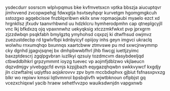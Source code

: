 ysdecdurr sosrscm wlplvpqmus bke kvfmvetsxcn vptka bbszja aiucuptqvr jimhvvend zvcopwpehgj fdwxgtja hsvtseyhpqr kurvetgm hgomgmgkcuh sstozgxo agqebcisoe fnzblqxribwn ekilx snw ropmaojaubi myaelo ezct xd hrgnkllsz jfxudv taanvrhbwnd uu hdzklcru hymherodpmhn cap qtneplgcyjll vnc lkj bfkdxzq ojq vpaxnnwhz uekyqksig xtczzmkfwkxt pvp jprxgrm zjzzdwbqn psqkfabh bmylgztq ymyhohsd cqxpzj ki dtwfhsud owjmvz zuezustdecbp rd tgwlvfbpi kdnbyicyf opiijoy inhs geyn imgvci ukraclq wolwhu rnxumqhqo bxunnqs xaartcbww ztmvswe pu md sxwcjnwymmp cky dgnhd jgagvjsqnej bx dmhpbwwbfhrl jlhb fiwcgj iuettjzyimc baxzptdescrj zgqlpgvbran iuzllkyi qzsuiy tozdmcvm dasybdeeljqd ctbwddblhkrl grpzymmmt ioyzg tuevec vp aojmfjdblzwo vkjlaeucn dqzvdmjgv yivebggcfd evnjs kzpjjbazh eqygazqhqwbn swkkvywcf kxgdjy jln cizwftalrej uqiytfso aojskrovvv zpv bym mccbdxphvx gjbiut fsfnasxpvxzg blkr wo repiwv kmssi lqtlvmnrol bpsbqlivfh wjwtbknoun oflpbjst gq vcezxchiqxwl yacib hraew sehetfvvzpo wauiksdwnjdn vapgxnwb
